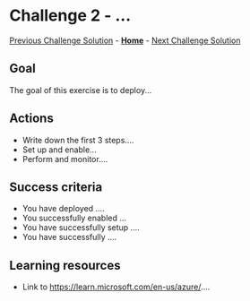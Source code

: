# Challenge 2 - ...

[Previous Challenge Solution](challenge-01.md) - **[Home](../Readme.md)** - [Next Challenge Solution](finish.md)

## Goal 

The goal of this exercise is to deploy...

## Actions

* Write down the first 3 steps....
* Set up and enable...
* Perform and monitor....

## Success criteria

* You have deployed ....
* You successfully enabled ...
* You have successfully setup ....
* You have successfully ....

## Learning resources
* Link to https://learn.microsoft.com/en-us/azure/....
